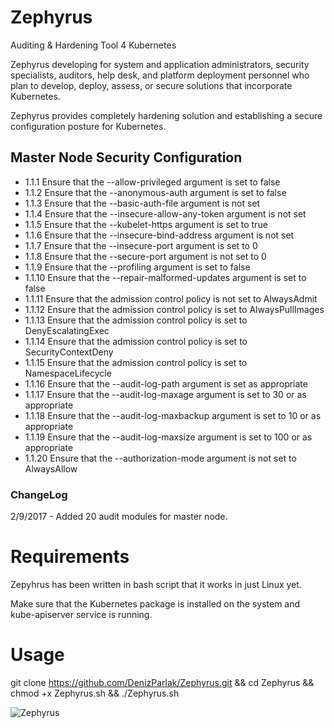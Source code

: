 # Zephyrus
Auditing &amp; Hardening Tool 4 Kubernetes

Zephyrus developing for system and application administrators, security specialists, auditors, help desk, and platform deployment personnel who plan to develop, deploy, assess, or secure solutions that incorporate Kubernetes.

Zephyrus provides completely hardening solution and establishing a secure configuration posture for Kubernetes.


## Master Node Security Configuration

- 1.1.1 Ensure that the --allow-privileged argument is set to false
- 1.1.2 Ensure that the --anonymous-auth argument is set to false
- 1.1.3 Ensure that the --basic-auth-file argument is not set
- 1.1.4 Ensure that the --insecure-allow-any-token argument is not set
- 1.1.5 Ensure that the --kubelet-https argument is set to true
- 1.1.6 Ensure that the --insecure-bind-address argument is not set
- 1.1.7 Ensure that the --insecure-port argument is set to 0
- 1.1.8 Ensure that the --secure-port argument is not set to 0
- 1.1.9 Ensure that the --profiling argument is set to false
- 1.1.10 Ensure that the --repair-malformed-updates argument is set to false
- 1.1.11 Ensure that the admission control policy is not set to AlwaysAdmit
- 1.1.12 Ensure that the admission control policy is set to AlwaysPullImages
- 1.1.13 Ensure that the admission control policy is set to DenyEscalatingExec
- 1.1.14 Ensure that the admission control policy is set to SecurityContextDeny
- 1.1.15 Ensure that the admission control policy is set to NamespaceLifecycle
- 1.1.16 Ensure that the --audit-log-path argument is set as appropriate
- 1.1.17 Ensure that the --audit-log-maxage argument is set to 30 or as appropriate
- 1.1.18 Ensure that the --audit-log-maxbackup argument is set to 10 or as appropriate
- 1.1.19 Ensure that the --audit-log-maxsize argument is set to 100 or as appropriate
- 1.1.20 Ensure that the --authorization-mode argument is not set to AlwaysAllow

### ChangeLog

2/9/2017 - Added 20 audit modules for master node.

# Requirements

Zepyhrus has been written in bash script that it works in just Linux yet.

Make sure that the Kubernetes package is installed on the system and kube-apiserver service is running.

# Usage

git clone https://github.com/DenizParlak/Zephyrus.git && cd Zephyrus && chmod +x Zephyrus.sh && ./Zephyrus.sh



![Zephyrus](https://i.hizliresim.com/VMkk6Z.jpg)
